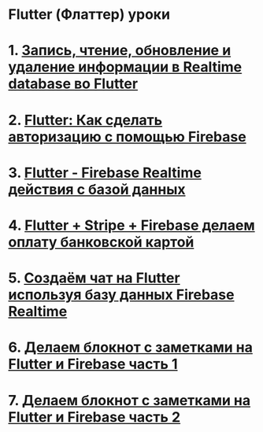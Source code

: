 # Flutter (Флаттер) уроки
# 1. [Запись, чтение, обновление и удаление информации в Realtime database во Flutter](realtime-database-in-flutter-ru)
# 2. [Flutter: Как сделать авторизацию с помощью Firebase](flutter-how-to-do-user-login-with-firebase-ru)
# 3. [Flutter - Firebase Realtime действия с базой данных](flutter-firebase-realtime-database-crud-operation-ru)
# 4. [Flutter + Stripe + Firebase делаем оплату банковской картой](flutter-stripe-firebase-ru)
# 5. [Создаём чат на Flutter используя базу данных Firebase Realtime](flutter-chat-using-firebase-realtime-database-ru)
# 6. [Делаем блокнот с заметками на Flutter и Firebase часть 1](build-a-note-taking-app-with-flutter-firebase-part-1-ru)
# 7. [Делаем блокнот с заметками на Flutter и Firebase часть 2](build-a-note-taking-app-with-flutter-firebase-part-2-ru)


